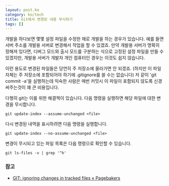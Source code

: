 ```yaml
---
layout: post.ko
category: ko/tech
title: Git에서 변경된 내용 무시하기
tags: []
---
```


개발을 하다보면 몇몇 설정 파일을 수정한 채로 개발을 하는 경우가 있습니다.
예를 들면 서버 주소를 개발용 서버로 변경해서 작업을 할 수 있겠죠.
만약 개발용 서버가 명확히 정해져 있다면, 디버그 모드와 출시 모드를 구분하는 식으로 고정된 설정 파일을 만들 수 있겠지만,
개발용 서버가 개발자 개인 컴퓨터인 경우는 이것도 쉽지 않습니다.

이런 용도로 변경된 파일들은 당연히 주 저장소에 올라가면 안 되겠죠.
(하지만 이 파일 자체는 주 저장소에 포함되어야 하기에 .gitignore를 쓸 수는 없습니다)
저 같이 'git commit -a'을 실행하는데 익숙한 사람은 매번 커밋시 이 파일이 포함되지 않도록 신경써주는것이 꽤 큰 비용입니다.

다행히 git는 이를 위한 해결책이 있습니다. 다음 명령을 실행하면 해당 파일에 대한 변경을 무시합니다.

```
git update-index --assume-unchanged <file>
```

다시 변경된 내역을 표시하려면 다음 명령을 실행합니다.

```
git update-index --no-assume-unchanged <file>
```

변경이 무시되고 있는 파일 목록은 다음 명령으로 확인할 수 있습니다.

```
git ls-files -v | grep '^h'
```

### 참고
* [GIT: ignoring changes in tracked files « Pagebakers](http://blog.pagebakers.nl/2009/01/29/git-ignoring-changes-in-tracked-files/)
